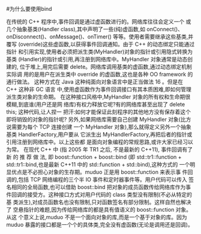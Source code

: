 #为什么要使用bind

在传统的 C++ 程序中,事件回调是通过虚函数进行的。网络库往往会定义一个
或几个抽象基类(Handler class),其中声明了一些(纯)虚函数,如 onConnect()、
onDisconnect()、onMessage()、onTimer() 等等。使用者需要继承这些基类,并覆写
(override)这些虚函数,以获得事件回调通知。由于 C++ 的动态绑定只能通过指针
和引用实现,使用者必须把派生类(MyHandler)对象的指针或引用隐式转换为基类
(Handler)的指针或引用,再注册到网络库中。MyHandler 对象通常是动态创建的,
位于堆上,用完后需要 delete。网络库调用基类的虚函数,通过动态绑定机制实际调
用的是用户在派生类中 override 的虚函数,这也是各种 OO framework 的通行做法。
这种方式在 Java 这种纯面向对象语言中是正当做法 16 。但是在 C++ 这种非 GC 语言
中,使用虚函数作为事件回调接口有其本质困难,即如何管理派生类对象的生命期。
在这种接口风格中,MyHandler 对象的所有权和生命期很模糊,到底谁(用户还是网
络库)有权力释放它呢?有的网络库甚至出现了 delete this; 这种代码,让人捏一
把汗:如何才能保证此刻程序的其他地方没有保存着这个即将销毁的对象的指针呢?
另外,如果网络库需要自己创建 MyHandler 对象(比方说需要为每个 TCP 连接创建
一个 MyHandler 对象),那么就得定义另外一个抽象基类 HandlerFactory,用户要从
它派生出 MyHandlerFactory,再把后者的指针或引用注册到网络库中。以上这些都
是面向对象编程的常规思路,或许大家已经习以为常。
在现代 C++ 中 (指 2005 年 TR1 之后, 不是最新的 C++11), 事件回调有了
新 的 推 荐 做 法, 即 boost::function + boost::bind (即 std::tr1::function +
std::tr1::bind,也是最新 C++11 中的 std::function + std::bind),这种方式的
一个明显优点是不必担心对象的生存期。muduo 正是用 boost::function 来表示事
件回调的,包括 TCP 网络编程的三个半 IO 事件和定时器事件等。用户代码可以传入
签名相同的全局函数,也可以借助 boost::bind 把对象的成员函数传给网络库作为事
件回调的接受方。这种接口方式对用户代码的 class 类型没有限制(不必从特定的基
类派生),对成员函数名也没有限制,只对函数签名有部分限制。这样自然也解决了
空悬指针的难题,因为传给网络库的都是具有值语义的 boost::function 对象。从这
个意义上说,muduo 不是一个面向对象的库,而是一个基于对象的库。因为 muduo
暴露的接口都是一个个的具体类,完全没有虚函数(无论是调用还是回调)。